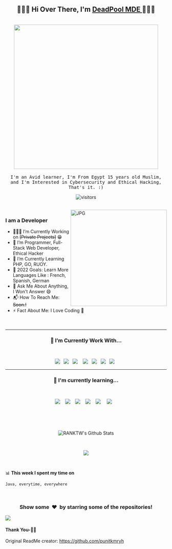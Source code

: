 <h2 align='center'> 🙋🏻‍♂️ Hi Over There, I'm <a href="#">DeadPool MDE </a>🧑🏻‍💻</h2>

<p align="center">
  <br><img src="https://media.discordapp.net/attachments/1014344870917320784/1014765845467119666/77caa32884d735d439ade45ba37feaf2.gif?width=814&height=458" width="450px"><br><br>
  <samp> I'm an Avid learner, I'm From Egypt 15 years old Muslim, and I'm Interested in Cybersecurity and Ethical Hacking, That's it. :)</samp>
  <br>
</p>

<p align="center">
    <img align="center" alt="visitors" src="https://gpvc.arturio.dev/DEADPOOLEVIL" />
</p>

<br>

<img align="right" height="300px" alt="JPG" src="https://media.discordapp.net/attachments/1014344870917320784/1014774585654267934/4398a4f176b3adb002dc5aaa099cd777.jpg" />

### I am a Developer
- 🧑🏻‍💻 I’m Currently Working on ~~[Private Projects]~~ :grin:
- 🙋 I’m Programmer, Full-Stack Web Developer, Ethical Hacker
- 👯 I’m Currently Learning PHP, GO, RUOY.
- 🥅 2022 Goals: Learn More Languages Like : French, Spanish, German
- 💬 Ask Me About Anything, I Won't Answer :smile:
- 📬 How To Reach Me: ~~Soon.!~~
- ⚡ Fact About Me: I Love Coding :raised_hands:

<br>

<hr>
<h3 align='center'> 🔭  I’m Currently Work With...</h4>
<br>
<p align='center'>
  <img src="https://img.shields.io/badge/java8%20-%23e34f26.svg?&style=for-the-badge&logo=java&logoColor=white" />&nbsp;&nbsp;
  <img src="https://img.shields.io/badge/java8%20-%23e34f26.svg?&style=for-the-badge&logo=python&logoColor=white" />&nbsp;&nbsp;
  <img src="https://img.shields.io/badge/Golang-%230077B5.svg?&style=for-the-badge&logo=go&logoColor=white" /> &nbsp;&nbsp;
  <img src="https://img.shields.io/badge/javascript%20-%23F7DF1E.svg?&style=for-the-badge&logo=javascript&logoColor=white" />&nbsp;&nbsp;
  <img src="https://img.shields.io/badge/php%20-%231572B6.svg?&style=for-the-badge&logo=php&logoColor=white" />&nbsp;&nbsp; 
  <img src="https://img.shields.io/badge/html5%20-%23e34f26.svg?&style=for-the-badge&logo=html5&logoColor=white" />&nbsp;&nbsp;
  <img src="https://img.shields.io/badge/css3%20-%231572B6.svg?&style=for-the-badge&logo=css3&logoColor=white" />&nbsp;&nbsp;
</p>
<hr>

<h3 align='center'> 🌱  I'm currently learning...</h4>
<br>
<p align='center'>
  <img  src="https://img.shields.io/badge/react%20-%2361DAFB.svg?&style=for-the-badge&logo=react&logoColor=white" />&nbsp;&nbsp;&nbsp;
  <img  src="https://img.shields.io/badge/Vue%20-%23339903.svg?&style=for-the-badge&logo=Vue.js&logoColor=white" />&nbsp;&nbsp;&nbsp;
  <img  src="https://img.shields.io/badge/Node%20-%23339933.svg?&style=for-the-badge&logo=node.js&logoColor=white" />&nbsp;&nbsp;&nbsp;
  <img  src="https://img.shields.io/badge/angular%20-%23c21325.svg?&style=for-the-badge&logo=angular&logoColor=white" />&nbsp;&nbsp;&nbsp;
  <img  src="https://img.shields.io/badge/MongoDB%20-%231572B6.svg?&style=for-the-badge&logo=mongodb&logoColor=green" /> &nbsp;&nbsp;&nbsp;
  <img  src="https://img.shields.io/badge/electron%20-%2361DAGB.svg?&style=for-the-badge&logo=electron&logoColor=white" /> &nbsp;&nbsp;&nbsp;
</p>

<br>
<br>
<br>

<p align='center'>
  <img align="center" src="https://github-readme-stats.vercel.app/api?username=RANKTW&show_icons=true&title_color=fff&icon_color=79ff97&text_color=efefef&bg_color=24292e" alt="RANKTW's Github Stats">
</p>

<br>

<p align='center'>
  <img align="center" src="https://github-readme-stats.vercel.app/api/top-langs/?username=RANKTW&show_icons=true&hide_border=true&theme=radical">
</p>

<br>

📊 **This week I spent my time on**
<!--START_SECTION:waka-->
```text
Java, everytime, everywhere
```
<!--END_SECTION:waka-->

<br>

<div align="center">
<h3 align="center">Show some &nbsp;❤️&nbsp; by starring some of the repositories!</h3>
</div><img src="https://github.com/punitkmryh/punitkmryh/blob/master/wave.svg" />

#### Thank You-🙏🏼


<!--[website]: -->
[twitter]: https://twitter.com/sumanth_98?s=09
<!--[youtube]: https://www.youtube.com/channel/UC40R8Rvwjhu08Z0MFffNfsg-->
[instagram]: https://instagram.com/the.cs.geek?igshid=1mamru7aa53b2
[linkedin]: https://www.linkedin.com/in/sai-sumanth-talluri-3b7811141
Original ReadMe creator: https://github.com/punitkmryh
